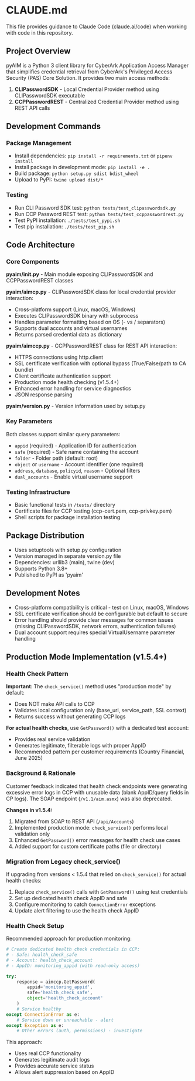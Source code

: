 # CLAUDE.md

This file provides guidance to Claude Code (claude.ai/code) when working with code in this repository.

## Project Overview

pyAIM is a Python 3 client library for CyberArk Application Access Manager that simplifies credential retrieval from CyberArk's Privileged Access Security (PAS) Core Solution. It provides two main access methods:

1. **CLIPasswordSDK** - Local Credential Provider method using CLIPasswordSDK executable
2. **CCPPasswordREST** - Centralized Credential Provider method using REST API calls

## Development Commands

### Package Management
- Install dependencies: `pip install -r requirements.txt` or `pipenv install`
- Install package in development mode: `pip install -e .`
- Build package: `python setup.py sdist bdist_wheel`
- Upload to PyPI: `twine upload dist/*`

### Testing
- Run CLI Password SDK test: `python tests/test_clipasswordsdk.py`
- Run CCP Password REST test: `python tests/test_ccppasswordrest.py`
- Test PyPI installation: `./tests/test_pypi.sh`
- Test pip installation: `./tests/test_pip.sh`

## Code Architecture

### Core Components

**pyaim/__init__.py** - Main module exposing CLIPasswordSDK and CCPPasswordREST classes

**pyaim/aimcp.py** - CLIPasswordSDK class for local credential provider interaction:
- Cross-platform support (Linux, macOS, Windows)
- Executes CLIPasswordSDK binary with subprocess
- Handles parameter formatting based on OS (- vs / separators)
- Supports dual accounts and virtual usernames
- Returns parsed credential data as dictionary

**pyaim/aimccp.py** - CCPPasswordREST class for REST API interaction:
- HTTPS connections using http.client
- SSL certificate verification with optional bypass (True/False/path to CA bundle)
- Client certificate authentication support
- Production mode health checking (v1.5.4+)
- Enhanced error handling for service diagnostics
- JSON response parsing

**pyaim/version.py** - Version information used by setup.py

### Key Parameters

Both classes support similar query parameters:
- `appid` (required) - Application ID for authentication
- `safe` (required) - Safe name containing the account
- `folder` - Folder path (default: root)
- `object` or `username` - Account identifier (one required)
- `address`, `database`, `policyid`, `reason` - Optional filters
- `dual_accounts` - Enable virtual username support

### Testing Infrastructure

- Basic functional tests in `/tests/` directory
- Certificate files for CCP testing (ccp-cert.pem, ccp-privkey.pem)
- Shell scripts for package installation testing

## Package Distribution

- Uses setuptools with setup.py configuration
- Version managed in separate version.py file
- Dependencies: urllib3 (main), twine (dev)
- Supports Python 3.8+
- Published to PyPI as 'pyaim'

## Development Notes

- Cross-platform compatibility is critical - test on Linux, macOS, Windows
- SSL certificate verification should be configurable but default to secure
- Error handling should provide clear messages for common issues (missing CLIPasswordSDK, network errors, authentication failures)
- Dual account support requires special VirtualUsername parameter handling

## Production Mode Implementation (v1.5.4+)

### Health Check Pattern

**Important**: The `check_service()` method uses "production mode" by default:
- Does NOT make API calls to CCP
- Validates local configuration only (base_uri, service_path, SSL context)
- Returns success without generating CCP logs

**For actual health checks**, use `GetPassword()` with a dedicated test account:
- Provides real service validation
- Generates legitimate, filterable logs with proper AppID
- Recommended pattern per customer requirements (Country Financial, June 2025)

### Background & Rationale

Customer feedback indicated that health check endpoints were generating excessive error logs in CCP with unusable data (blank AppID/query fields in CP logs). The SOAP endpoint (`/v1.1/aim.asmx`) was also deprecated.

**Changes in v1.5.4:**
1. Migrated from SOAP to REST API (`/api/Accounts`)
2. Implemented production mode: `check_service()` performs local validation only
3. Enhanced `GetPassword()` error messages for health check use cases
4. Added support for custom certificate paths (file or directory)

### Migration from Legacy check_service()

If upgrading from versions < 1.5.4 that relied on `check_service()` for actual health checks:

1. Replace `check_service()` calls with `GetPassword()` using test credentials
2. Set up dedicated health check AppID and safe
3. Configure monitoring to catch `ConnectionError` exceptions
4. Update alert filtering to use the health check AppID

### Health Check Setup

Recommended approach for production monitoring:

```python
# Create dedicated health check credentials in CCP:
# - Safe: health_check_safe
# - Account: health_check_account
# - AppID: monitoring_appid (with read-only access)

try:
    response = aimccp.GetPassword(
        appid='monitoring_appid',
        safe='health_check_safe',
        object='health_check_account'
    )
    # Service healthy
except ConnectionError as e:
    # Service down or unreachable - alert
except Exception as e:
    # Other errors (auth, permissions) - investigate
```

This approach:
- Uses real CCP functionality
- Generates legitimate audit logs
- Provides accurate service status
- Allows alert suppression based on AppID